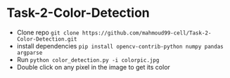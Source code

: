 # Task-2-Color-Detection

- Clone repo ```git clone https://github.com/mahmoud99-cell/Task-2-Color-Detection.git```
- install dependencies ```pip install opencv-contrib-python numpy pandas argparse```
- Run ```python color_detection.py -i colorpic.jpg```
- Double click on any pixel in the image to get its color

